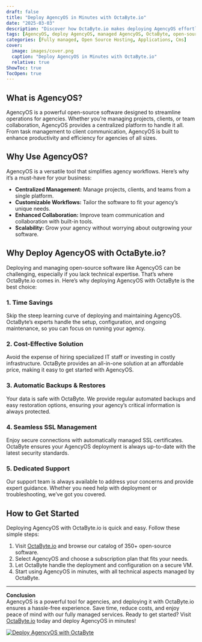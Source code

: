 ```yaml
---
draft: false
title: "Deploy AgencyOS in Minutes with OctaByte.io"
date: "2025-03-03"
description: "Discover how OctaByte.io makes deploying AgencyOS effortless. Learn what AgencyOS is, why it’s a game-changer for agencies, and how OctaByte’s fully managed services save you time, money, and effort."
tags: [AgencyOS, deploy AgencyOS, managed AgencyOS, OctaByte, open-source software deployment, managed hosting, agency management tools, cost-effective software solutions, automated backups, SSL management, technical support]
categories: [Fully managed, Open Source Hosting, Applications, Cms]
cover:
  image: images/cover.png
  caption: "Deploy AgencyOS in Minutes with OctaByte.io"
  relative: true
ShowToc: true
TocOpen: true
---
```



## What is AgencyOS?

AgencyOS is a powerful open-source software designed to streamline operations for agencies. Whether you’re managing projects, clients, or team collaboration, AgencyOS provides a centralized platform to handle it all. From task management to client communication, AgencyOS is built to enhance productivity and efficiency for agencies of all sizes.

## Why Use AgencyOS?

AgencyOS is a versatile tool that simplifies agency workflows. Here’s why it’s a must-have for your business:

- **Centralized Management:** Manage projects, clients, and teams from a single platform.
- **Customizable Workflows:** Tailor the software to fit your agency’s unique needs.
- **Enhanced Collaboration:** Improve team communication and collaboration with built-in tools.
- **Scalability:** Grow your agency without worrying about outgrowing your software.

## Why Deploy AgencyOS with OctaByte.io?

Deploying and managing open-source software like AgencyOS can be challenging, especially if you lack technical expertise. That’s where OctaByte.io comes in. Here’s why deploying AgencyOS with OctaByte is the best choice:

### 1. **Time Savings**
   Skip the steep learning curve of deploying and maintaining AgencyOS. OctaByte’s experts handle the setup, configuration, and ongoing maintenance, so you can focus on running your agency.

### 2. **Cost-Effective Solution**
   Avoid the expense of hiring specialized IT staff or investing in costly infrastructure. OctaByte provides an all-in-one solution at an affordable price, making it easy to get started with AgencyOS.

### 3. **Automatic Backups & Restores**
   Your data is safe with OctaByte. We provide regular automated backups and easy restoration options, ensuring your agency’s critical information is always protected.

### 4. **Seamless SSL Management**
   Enjoy secure connections with automatically managed SSL certificates. OctaByte ensures your AgencyOS deployment is always up-to-date with the latest security standards.

### 5. **Dedicated Support**
   Our support team is always available to address your concerns and provide expert guidance. Whether you need help with deployment or troubleshooting, we’ve got you covered.

## How to Get Started

Deploying AgencyOS with OctaByte.io is quick and easy. Follow these simple steps:

1. Visit [OctaByte.io](https://octabyte.io) and browse our catalog of 350+ open-source software.
2. Select AgencyOS and choose a subscription plan that fits your needs.
3. Let OctaByte handle the deployment and configuration on a secure VM.
4. Start using AgencyOS in minutes, with all technical aspects managed by OctaByte.

---

**Conclusion**  
AgencyOS is a powerful tool for agencies, and deploying it with OctaByte.io ensures a hassle-free experience. Save time, reduce costs, and enjoy peace of mind with our fully managed services. Ready to get started? Visit [OctaByte.io](https://octabyte.io) today and deploy AgencyOS in minutes!

[![Deploy AgencyOS with OctaByte](/images/deploy-on-octabyte.png)](https://octabyte.io/fully-managed-open-source-services/applications/cms/agencyos)